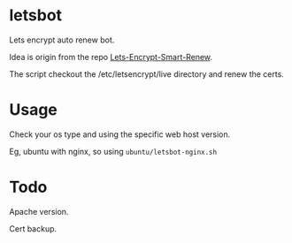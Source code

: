# letsbot

Lets encrypt auto renew bot.

Idea is origin from the repo [Lets-Encrypt-Smart-Renew](https://github.com/ScottHelme/Lets-Encrypt-Smart-Renew).

The script checkout the /etc/letsencrypt/live directory and renew the certs.

# Usage

Check your os type and using the specific web host version.

Eg, ubuntu with nginx, so using `ubuntu/letsbot-nginx.sh`

# Todo

Apache version.

Cert backup.
